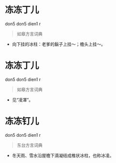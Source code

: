 # 冻冻丁儿
don5 don5 dien1 r
> 如皋方言词典
- 向下挂的冰柱：老爹的鬍子上挂～；檐头上挂～。

# 冻冻丁儿
don5 don5 dien1 r
> 如皋方言词典
- 见“凌凙”。

# 冻冻钉儿
don5 don5 dien1 r
> 东台方言词典
- 冬天雨、雪水沿屋檐下滴凝结成椎状冰柱，也称冰凌。

